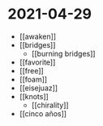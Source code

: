 # 2021-04-29

- [[awaken]]
- [[bridges]]
  - [[burning bridges]]
- [[favorite]]
- [[free]]
- [[foam]]
- [[eisejuaz]]
- [[knots]]
  - [[chirality]]
- [[cinco años]]